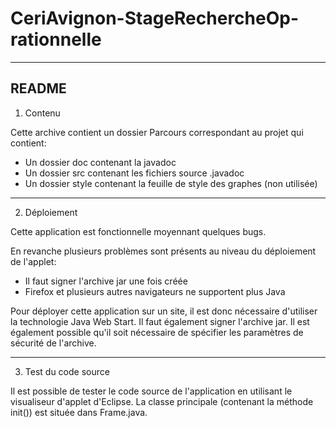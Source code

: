 # CeriAvignon-StageRechercheOp-rationnelle

------
README
------

1. Contenu

Cette archive contient un dossier Parcours correspondant au projet qui contient:
- Un dossier doc contenant la javadoc
- Un dossier src contenant les fichiers source .javadoc
- Un dossier style contenant la feuille de style des graphes (non utilisée)

-------------------------------
	
2. Déploiement

Cette application est fonctionnelle moyennant quelques bugs.

En revanche plusieurs problèmes sont présents au niveau du déploiement de l'applet:
- Il faut signer l'archive jar une fois créée
- Firefox et plusieurs autres navigateurs ne supportent plus Java

Pour déployer cette application sur un site, il est donc nécessaire d'utiliser la technologie Java Web Start.
Il faut également signer l'archive jar.
Il est également possible qu'il soit nécessaire de spécifier les paramètres de sécurité de l'archive.

-------------------------------

3. Test du code source

Il est possible de tester le code source de l'application en utilisant le visualiseur d'applet d'Eclipse.
La classe principale (contenant la méthode init()) est située dans Frame.java.




